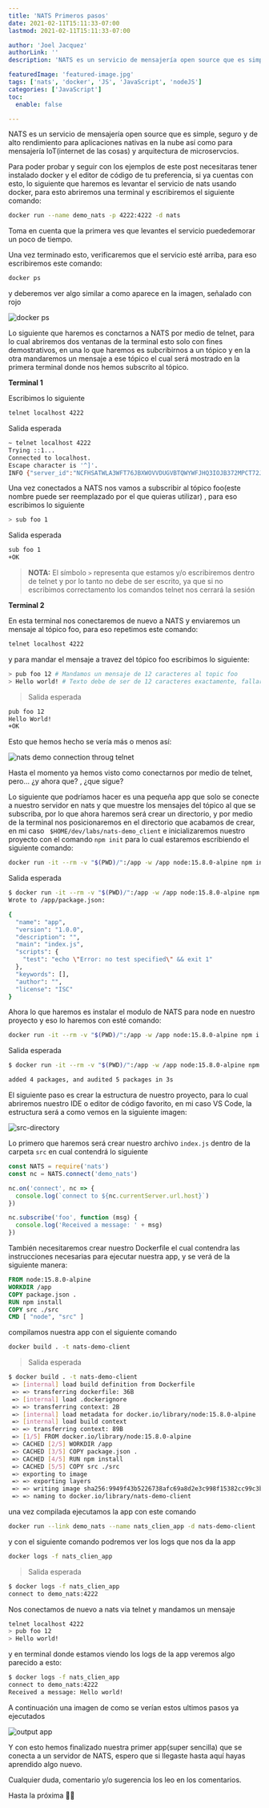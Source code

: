 ```yaml
---
title: 'NATS Primeros pasos'
date: 2021-02-11T15:11:33-07:00
lastmod: 2021-02-11T15:11:33-07:00

author: 'Joel Jacquez'
authorLink: ''
description: 'NATS es un servicio de mensajería open source que es simple, seguro y de alto rendimiento para aplicaciones nativas en la nube así como para mensajería IoT(internet de las cosas) y arquitectura de microservcios.'

featuredImage: 'featured-image.jpg'
tags: ['nats', 'docker', 'JS', 'JavaScript', 'nodeJS']
categories: ['JavaScript']
toc:
  enable: false

---
```


NATS es un servicio de mensajería open source que es simple, seguro y de alto rendimiento para aplicaciones nativas en la nube así como para mensajería IoT(internet de las cosas) y arquitectura de microservcios.

<!--more-->

Para poder probar y seguir con los ejemplos de este post necesitaras tener instalado docker y el editor de código de tu preferencia, si ya cuentas con esto, lo siguiente que haremos es levantar el servicio de nats usando docker, para esto abriremos una terminal y escribiremos el siguiente comando:

```sh
docker run --name demo_nats -p 4222:4222 -d nats
```

Toma en cuenta que la primera ves que levantes el servicio puededemorar un poco de tiempo.

Una vez terminado esto, verificaremos que el servicio esté arriba, para eso escribiremos este comando:

```sh
docker ps
```
y deberemos ver algo similar a como aparece en la imagen, señalado con rojo

![docker ps](docker-ps.webp)

Lo siguiente que haremos es conctarnos a NATS por medio de telnet, para lo cual abriremos dos ventanas de la terminal esto solo con fines demostrativos, en una lo que haremos es subcribirnos a un tópico y en la otra mandaremos un mensaje a ese tópico el cual será mostrado en la primera terminal donde nos hemos subscrito al tópico.

**Terminal 1**

Escribimos lo siguiente

```sh
telnet localhost 4222
```

Salida esperada
```sh
~ telnet localhost 4222
Trying ::1...
Connected to localhost.
Escape character is '^]'.
INFO {"server_id":"NCFHSATWLA3WFT76JBXWOVVDUGVBTQWYWFJHQ3IOJB372MPCT72JPVSA","server_name":"NCFHSATWLA3WFT76JBXWOVVDUGVBTQWYWFJHQ3IOJB372MPCT72JPVSA","version":"2.1.9","proto":1,"git_commit":"7c76626","go":"go1.14.10","host":"0.0.0.0","port":4222,"max_payload":1048576,"client_id":1,"client_ip":"172.17.0.1"}
```

Una vez conectados a NATS nos vamos a subscribir al tópico foo(este nombre puede ser reemplazado por el que quieras utilizar) , para eso escribimos lo siguiente

```sh
> sub foo 1
```

Salida esperada

```sh
sub foo 1
+OK
```

> **NOTA:** El símbolo ``` > ``` representa que estamos y/o escribiremos dentro de telnet y por lo tanto no debe de ser escrito, ya que si no escribimos correctamento los comandos telnet nos cerrará la sesión

**Terminal 2**

En esta terminal nos conectaremos de nuevo a NATS y enviaremos un mensaje al tópico foo, para eso repetimos este comando:

```sh
telnet localhost 4222
```

y para mandar el mensaje a travez del tópico foo escribimos lo siguiente:

```sh
> pub foo 12 # Mandamos un mensaje de 12 caracteres al topic foo
> Hello world! # Texto debe de ser de 12 caracteres exactamente, fallará si son mas o si son menos
```

> Salida esperada

```sh
pub foo 12
Hello World!
+OK
```

Esto que hemos hecho se vería más o menos así:

![nats demo connection throug telnet](nats-telnet-demo.gif)

Hasta el momento ya hemos visto como conectarnos por medio de telnet, pero… ¿y ahora que? , ¿que sigue?

Lo siguiente que podríamos hacer es una pequeña app que solo se conecte a nuestro servidor en nats y que muestre los mensajes del tópico al que se subscriba, por lo que ahora haremos será crear un directorio, y por medio de la terminal nos posicionaremos en el directorio que acabamos de crear, en mi caso ` $HOME/dev/labs/nats-demo_client` e inicializaremos nuestro proyecto con el comando `npm init` para lo cual estaremos escribiendo el siguiente comando:

```sh
docker run -it --rm -v "$(PWD)/":/app -w /app node:15.8.0-alpine npm init -y
```

Salida esperada

```sh
$ docker run -it --rm -v "$(PWD)/":/app -w /app node:15.8.0-alpine npm init -y
Wrote to /app/package.json:

{
  "name": "app",
  "version": "1.0.0",
  "description": "",
  "main": "index.js",
  "scripts": {
    "test": "echo \"Error: no test specified\" && exit 1"
  },
  "keywords": [],
  "author": "",
  "license": "ISC"
}
```

Ahora lo que haremos es instalar el modulo de NATS para node en nuestro proyecto y eso lo haremos con esté comando:

```sh
docker run -it --rm -v "$(PWD)/":/app -w /app node:15.8.0-alpine npm i nats
```

Salida esperada

```sh
$ docker run -it --rm -v "$(PWD)/":/app -w /app node:15.8.0-alpine npm i nats

added 4 packages, and audited 5 packages in 3s
```

El siguiente paso es crear la estructura de nuestro proyecto, para lo cual abriremos nuestro IDE o editor de código favorito, en mi caso VS Code, la estructura será a como vemos en la siguiente imagen:

![src-directory](src-directory.webp)

Lo primero que haremos será crear nuestro archivo `index.js` dentro de la carpeta `src` en cual contendrá lo siguiente

```js
const NATS = require('nats')
const nc = NATS.connect('demo_nats')

nc.on('connect', nc => {
  console.log(`connect to ${nc.currentServer.url.host}`)
})

nc.subscribe('foo', function (msg) {
  console.log('Received a message: ' + msg)
})
```

También necesitaremos crear nuestro Dockerfile el cual contendra las instrucciones necesarias para ejecutar nuestra app, y se verá de la siguiente manera:

```dockerfile
FROM node:15.8.0-alpine
WORKDIR /app
COPY package.json .
RUN npm install
COPY src ./src
CMD [ "node", "src" ]
```

compilamos nuestra app con el siguiente comando

```sh
docker build . -t nats-demo-client
```

> Salida esperada

```sh
$ docker build . -t nats-demo-client                                   [+] Building 0.1s (10/10) FINISHED
 => [internal] load build definition from Dockerfile                                                     0.0s
 => => transferring dockerfile: 36B                                                                      0.0s
 => [internal] load .dockerignore                                                                        0.0s
 => => transferring context: 2B                                                                          0.0s
 => [internal] load metadata for docker.io/library/node:15.8.0-alpine                                    0.0s
 => [internal] load build context                                                                        0.0s
 => => transferring context: 89B                                                                         0.0s
 => [1/5] FROM docker.io/library/node:15.8.0-alpine                                                      0.0s
 => CACHED [2/5] WORKDIR /app                                                                            0.0s
 => CACHED [3/5] COPY package.json .                                                                     0.0s
 => CACHED [4/5] RUN npm install                                                                         0.0s
 => CACHED [5/5] COPY src ./src                                                                          0.0s
 => exporting to image                                                                                   0.0s
 => => exporting layers                                                                                  0.0s
 => => writing image sha256:9949f43b5226738afc69a8d2e3c998f15382cc99c3b5eaf7507c17e0de940344             0.0s
 => => naming to docker.io/library/nats-demo-client                                                      0.0s
```

una vez compilada ejecutamos la app con este comando

```sh
docker run --link demo_nats --name nats_clien_app -d nats-demo-client
```

y con el siguiente comando podremos ver los logs que nos da la app

```sh
docker logs -f nats_clien_app
```

> Salida esperada

```sh
$ docker logs -f nats_clien_app
connect to demo_nats:4222
```

Nos conectamos de nuevo a nats via telnet y mandamos un mensaje

```sh
telnet localhost 4222
> pub foo 12
> Hello world!
```

y en terminal donde estamos viendo los logs de la app veremos algo parecido a esto:

```sh
$ docker logs -f nats_clien_app
connect to demo_nats:4222
Received a message: Hello world!
```

A continuación una imagen de como se verían estos ultimos pasos ya ejecutados

![output app](output-app.webp)

Y con esto hemos finalizado nuestra primer app(super sencilla) que se conecta a un servidor de NATS, espero que si llegaste hasta aquí hayas aprendido algo nuevo.

Cualquier duda, comentario y/o sugerencia los leo en los comentarios.

Hasta la próxima 🤘😎

